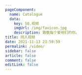 ```yaml
---
pageComponent: 
  name: Catalogue
  data: 
    key: 50.视频
    imgUrl: /img/favicon.jpg
    description: 致敬每个爱他们的你。
title: 同人视频
date: 2021-11-13 23:59:59
permalink: /video/
sidebar: false
article: false
comment: false
editLink: false
---
```


